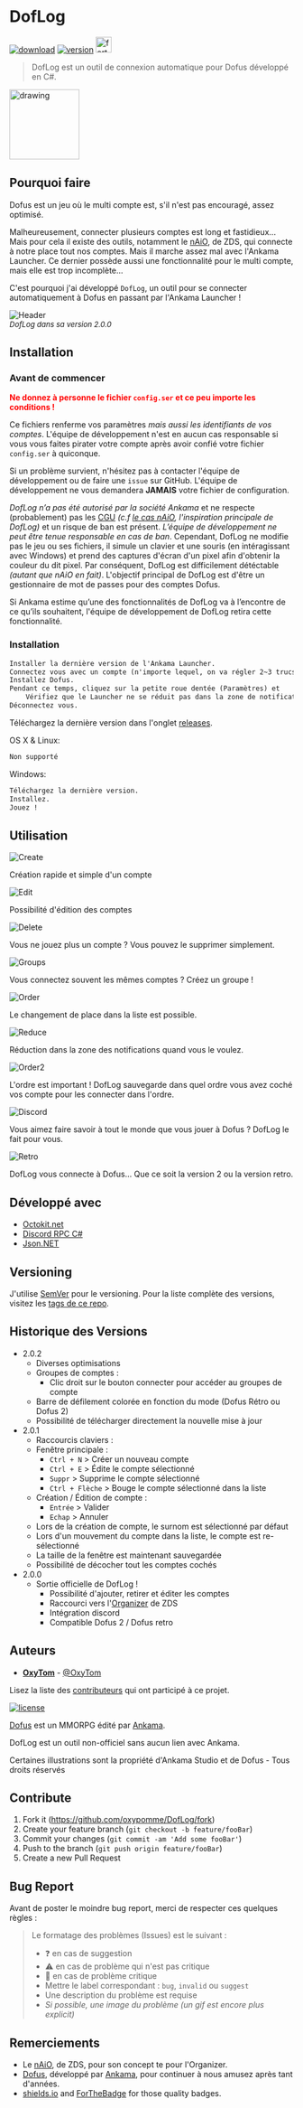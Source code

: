 # DofLog

[![download](https://img.shields.io/github/downloads/oxypomme/DofLog/total?style=for-the-badge)](https://shields.io)
[![version](https://img.shields.io/github/v/release/oxypomme/DofLog?label=Version&style=for-the-badge)](https://shields.io)
<a href="https://forthebadge.com/"><img src="https://forthebadge.com/images/badges/made-with-c-sharp.svg" alt="forthebadge" height="28"/></a>

> DofLog est un outil de connexion automatique pour Dofus développé en C#.

<img src="DofLog/icon.ico" alt="drawing" width="124"/>

## Pourquoi faire

Dofus est un jeu où le multi compte est, s'il n'est pas encouragé, assez optimisé.

Malheureusement, connecter plusieurs comptes est long et fastidieux...\
Mais pour cela il existe des outils, notamment le [nAiO](https://naio.fr/), de ZDS, qui connecte à notre place tout nos comptes. Mais il marche assez mal avec l'Ankama Launcher. Ce dernier possède aussi une fonctionnalité pour le multi compte, mais elle est trop incomplète...

C'est pourquoi j'ai développé `DofLog`, un outil pour se connecter automatiquement à Dofus en passant par l'Ankama Launcher !

![Header](https://i.imgur.com/uASiRSs.png)<br/>
<font size="2">*DofLog dans sa version 2.0.0*</font>

## Installation

### Avant de commencer

**<font color=red>
Ne donnez à personne le fichier `config.ser` et ce peu importe les conditions !
</font>**

Ce fichiers renferme vos paramètres _mais aussi les identifiants de vos comptes_. L'équipe de développement n'est en aucun cas responsable si vous vous faites pirater votre compte après avoir confié votre fichier `config.ser` à quiconque.

Si un problème survient, n'hésitez pas à contacter l'équipe de développement ou de faire une `issue` sur GitHub. L'équipe de développement ne vous demandera **JAMAIS** votre fichier de configuration.

_DofLog n’a pas été autorisé par la société Ankama_ et ne respecte (probablement) pas les [CGU](https://www.dofus.com/fr/cgu) *(c.f [le cas nAiO](https://www.dofus.com/fr/forum/1003-divers/2299315-pouvons-utilise-naio-2?page=1#entry12456707), l'inspiration principale de DofLog)* et un risque de ban est présent. _L’équipe de développement ne peut être tenue responsable en cas de ban_. Cependant, DofLog ne modifie pas le jeu ou ses fichiers, il simule un clavier et une souris (en intéragissant avec Windows) et prend des captures d'écran d'un pixel afin d'obtenir la couleur du dit pixel. Par conséquent, DofLog est difficilement détéctable *(autant que nAiO en fait)*. L'objectif principal de DofLog est d'être un gestionnaire de mot de passes pour des comptes Dofus.

Si Ankama estime qu’une des fonctionnalités de DofLog va à l’encontre de ce qu’ils souhaitent, l'équipe de développement de DofLog retira cette fonctionnalité.

### Installation

```md
Installer la dernière version de l'Ankama Launcher.
Connectez vous avec un compte (n'importe lequel, on va régler 2~3 trucs).
Installez Dofus.
Pendant ce temps, cliquez sur la petite roue dentée (Paramètres) et
    Vérifiez que le Launcher ne se réduit pas dans la zone de notification après le lancement d'un jeu.
Déconnectez vous.
```

Téléchargez la dernière version dans l'onglet [releases](https://github.com/oxypomme/DofLog/releases).

OS X & Linux:

```md
Non supporté
```

Windows:

```md
Téléchargez la dernière version.
Installez.
Jouez !
```

## Utilisation

![Create](https://i.imgur.com/B8zNWjk.gif)

Création rapide et simple d'un compte

![Edit](https://i.imgur.com/qK9EKQF.gif)

Possibilité d'édition des comptes

![Delete](https://i.imgur.com/LqDixtt.gif)

Vous ne jouez plus un compte ? Vous pouvez le supprimer simplement.

![Groups](https://i.imgur.com/BVEjK4S.gif)

Vous connectez souvent les mêmes comptes ? Créez un groupe !

![Order](https://i.imgur.com/GNg7I2q.gif)

Le changement de place dans la liste est possible.

![Reduce](https://i.imgur.com/NPy6dQq.png)

Réduction dans la zone des notifications quand vous le voulez.

![Order2](https://i.imgur.com/9qntTXO.gif)

L'ordre est important ! DofLog sauvegarde dans quel ordre vous avez coché vos compte pour les connecter dans l'ordre.

![Discord](https://i.imgur.com/U67WS0N.png)

Vous aimez faire savoir à tout le monde que vous jouer à Dofus ? DofLog le fait pour vous.

![Retro](https://i.imgur.com/zheKcWu.gif)

DofLog vous connecte à Dofus... Que ce soit la version 2 ou la version retro.

## Développé avec

- [Octokit.net](https://github.com/octokit/octokit.net)
- [Discord RPC C#](https://github.com/Lachee/discord-rpc-csharp)
- [Json.NET](https://www.newtonsoft.com/json)

## Versioning

J'utilise [SemVer](http://semver.org/) pour le versioning. Pour la liste complète des versions, visitez les [tags de ce repo](https://github.com/oxypomme/DofLog/tags).

## Historique des Versions

- 2.0.2
  - Diverses optimisations
  - Groupes de comptes :
    - Clic droit sur le bouton connecter pour accéder au groupes de compte
  - Barre de défilement colorée en fonction du mode (Dofus Rétro ou Dofus 2)
  - Possibilité de télécharger directement la nouvelle mise à jour
- 2.0.1
  - Raccourcis claviers :
  - Fenêtre principale :
    - `Ctrl + N` > Créer un nouveau compte
    - `Ctrl + E`  > Édite le compte sélectionné
    - `Suppr`    > Supprime le compte sélectionné
    - `Ctrl + Flèche` > Bouge le compte sélectionné dans la liste
  - Création / Édition de compte :
    - `Entrée` > Valider
    - `Echap` > Annuler
  - Lors de la création de compte, le surnom est sélectionné par défaut
  - Lors d'un mouvement du compte dans la liste, le compte est re-sélectionné
  - La taille de la fenêtre est maintenant sauvegardée
  - Possibilité de décocher tout les comptes cochés
- 2.0.0
  - Sortie officielle de DofLog !
    - Possibilité d'ajouter, retirer et éditer les comptes
    - Raccourci vers l'[Organizer](http://update.naio.fr/v2/Organizer/1.4/Organizer.zip) de ZDS
    - Intégration discord
    - Compatible Dofus 2 / Dofus retro

## Auteurs

- [**OxyTom**](https://github.com/oxypomme) - [@OxyTom](https://twitter.com/OxyT0m8)

Lisez la liste des [contributeurs](https://github.com/oxypomme/DofLog/contributors) qui ont participé à ce projet.

[![license](https://img.shields.io/github/license/oxypomme/DofLog?style=for-the-badge)](https://github.com/oxypomme/DofLog/blob/master/LICENSE)

[Dofus](https://dofus.com/fr) est un MMORPG édité par [Ankama](https://www.ankama.com/fr).

DofLog est un outil non-officiel sans aucun lien avec Ankama.

Certaines illustrations sont la propriété d'Ankama Studio et de Dofus - Tous droits réservés

## Contribute

1. Fork it (<https://github.com/oxypomme/DofLog/fork>)
2. Create your feature branch (`git checkout -b feature/fooBar`)
3. Commit your changes (`git commit -am 'Add some fooBar'`)
4. Push to the branch (`git push origin feature/fooBar`)
5. Create a new Pull Request

## Bug Report

Avant de poster le moindre bug report, merci de respecter ces quelques règles :

> Le formatage des problèmes (Issues) est le suivant :
> - :question: en cas de suggestion
> - :warning: en cas de problème qui n'est pas critique
> - :red_circle: en cas de problème critique
> - Mettre le label correspondant : `bug`, `invalid` ou `suggest`
> - Une description du problème est requise
> - *Si possible, une image du problème (un gif est encore plus explicit)*

## Remerciements

- Le [nAiO](https://naio.fr/), de ZDS, pour son concept te pour l'Organizer.
- [Dofus](https://dofus.com/fr), développé par [Ankama](https://www.ankama.com/fr), pour continuer à nous amusez après tant d'années.
- [shields.io](https://shields.io) and [ForTheBadge](https://forthebadge.com) for those quality badges.
